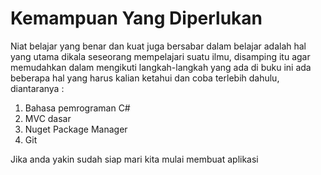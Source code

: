 # Kemampuan Yang Diperlukan

Niat belajar yang benar dan kuat juga bersabar dalam belajar adalah hal yang utama dikala seseorang mempelajari suatu ilmu, disamping itu agar memudahkan dalam mengikuti langkah-langkah yang ada di buku ini ada beberapa hal yang harus kalian ketahui dan coba terlebih dahulu, diantaranya :

1. Bahasa pemrograman C\#
2. MVC dasar
3. Nuget Package Manager
4. Git

Jika anda yakin sudah siap mari kita mulai membuat aplikasi 

